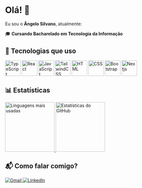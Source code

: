 # Olá! 👋  

Eu sou o **Ângelo Silvano**, atualmente:  

🎓 **Cursando Bacharelado em Tecnologia da Informação**  

## 🚀 Tecnologias que uso

<div>
  <img src="https://cdn.jsdelivr.net/gh/devicons/devicon/icons/typescript/typescript-original.svg" width="50" height="50" alt="TypeScript" />
  <img src="https://cdn.jsdelivr.net/gh/devicons/devicon/icons/react/react-original-wordmark.svg" width="50" height="50" alt="React" />
  <img src="https://cdn.jsdelivr.net/gh/devicons/devicon@latest/icons/javascript/javascript-original.svg" width="50" height="50" alt="JavaScript" />
  <img src="https://cdn.jsdelivr.net/gh/devicons/devicon@latest/icons/tailwindcss/tailwindcss-original.svg" width="50" height="50" alt="TailwindCSS" />
  <img src="https://cdn.jsdelivr.net/gh/devicons/devicon@latest/icons/html5/html5-original-wordmark.svg" width="50" height="50" alt="HTML" />
  <img src="https://cdn.jsdelivr.net/gh/devicons/devicon@latest/icons/css3/css3-original-wordmark.svg" width="50" height="50" alt="CSS"  />
  <img src="https://cdn.jsdelivr.net/gh/devicons/devicon/icons/bootstrap/bootstrap-original-wordmark.svg" width="50" height="50" alt="Bootstrap" />
  <img src="https://cdn.jsdelivr.net/gh/devicons/devicon@latest/icons/nextjs/nextjs-original-wordmark.svg" width="50" height="50" alt="Nextjs" />
</div>  

## 📊 Estatísticas
<div>
  <a href="https://github.com/angelodesenvolvedor">
    <img loading="lazy" height="160em" src="https://github-readme-stats.vercel.app/api/top-langs/?username=angelodesenvolvedor&layout=compact&langs_count=7&theme=dracula" alt="Linguagens mais usadas"/>
    <img loading="lazy" height="160em" src="https://github-readme-stats.vercel.app/api?username=angelodesenvolvedor&show_icons=true&theme=dracula" alt="Estatísticas do GitHub"/>
  </a>
</div>  

## 📬 Como falar comigo?  
<div>
  <a href="mailto:familiasabino14@gmail.com">
    <img loading="lazy" src="https://img.shields.io/badge/Gmail-D14836?style=for-the-badge&logo=gmail&logoColor=white" alt="Gmail" />
  </a>  
  <a href="https://www.linkedin.com/in/angelosilvanno/" target="_blank">
    <img loading="lazy" src="https://img.shields.io/badge/-LinkedIn-%230077B5?style=for-the-badge&logo=linkedin&logoColor=white" alt="LinkedIn" />
  </a>  
</div>  
